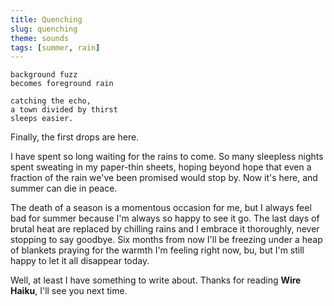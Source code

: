 ```yaml
---
title: Quenching
slug: quenching
theme: sounds
tags: [summer, rain]
---
```


```
background fuzz
becomes foreground rain

catching the echo,
a town divided by thirst
sleeps easier.
```

Finally, the first drops are here.

<!--more-->

I have spent so long waiting for the rains to come.
So many sleepless nights spent sweating in my paper-thin sheets, hoping beyond hope that even a fraction of the rain we've been promised would stop by.
Now it's here, and summer can die in peace.

The death of a season is a momentous occasion for me, but I always feel bad for summer because I'm always so happy to see it go.
The last days of brutal heat are replaced by chilling rains and I embrace it thoroughly, never stopping to say goodbye.
Six months from now I'll be freezing under a heap of blankets praying for the warmth I'm feeling right now, bu, but I'm still happy to let it all disappear today.

Well, at least I have something to write about.
Thanks for reading **Wire Haiku**, I'll see you next time.
